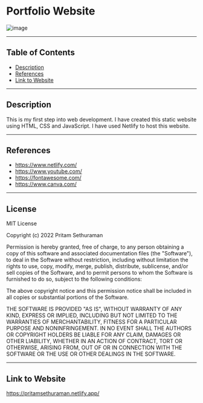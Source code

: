 # Portfolio Website
![image](https://user-images.githubusercontent.com/78743757/148957107-1d7f87e8-31a5-4f9c-955b-47040e4a0267.png)

---

## Table of Contents

- [Description](#description)
- [References](#references)
- [Link to Website](#website-link)

---

## Description
This is my first step into web development. I have created this static website using HTML, CSS and JavaScript.
I have used Netlify to host this website.

---

## References

- https://www.netlify.com/
- https://www.youtube.com/
- https://fontawesome.com/
- https://www.canva.com/

---

## License

MIT License

Copyright (c) 2022 Pritam Sethuraman

Permission is hereby granted, free of charge, to any person obtaining a copy
of this software and associated documentation files (the "Software"), to deal
in the Software without restriction, including without limitation the rights
to use, copy, modify, merge, publish, distribute, sublicense, and/or sell
copies of the Software, and to permit persons to whom the Software is
furnished to do so, subject to the following conditions:

The above copyright notice and this permission notice shall be included in all
copies or substantial portions of the Software.

THE SOFTWARE IS PROVIDED "AS IS", WITHOUT WARRANTY OF ANY KIND, EXPRESS OR
IMPLIED, INCLUDING BUT NOT LIMITED TO THE WARRANTIES OF MERCHANTABILITY,
FITNESS FOR A PARTICULAR PURPOSE AND NONINFRINGEMENT. IN NO EVENT SHALL THE
AUTHORS OR COPYRIGHT HOLDERS BE LIABLE FOR ANY CLAIM, DAMAGES OR OTHER
LIABILITY, WHETHER IN AN ACTION OF CONTRACT, TORT OR OTHERWISE, ARISING FROM,
OUT OF OR IN CONNECTION WITH THE SOFTWARE OR THE USE OR OTHER DEALINGS IN THE
SOFTWARE.

---

## Link to Website
https://pritamsethuraman.netlify.app/
